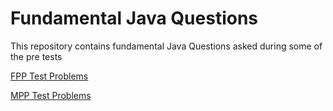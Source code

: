 # Fundamental Java Questions
This repository contains fundamental Java Questions asked during some of the pre tests

[FPP Test Problems](F/java_fundemantals_f/README.md)

[MPP Test Problems](M/java_fundemantals_m/README.md)